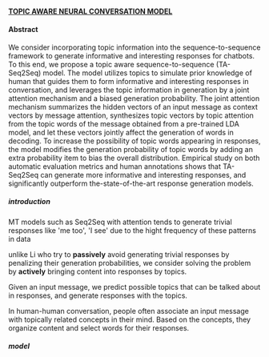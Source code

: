
#### [TOPIC AWARE NEURAL CONVERSATION MODEL](https://arxiv.org/pdf/1606.08340v2.pdf)
#### Abstract
We consider incorporating topic information into the
sequence-to-sequence framework to generate informative and
interesting responses for chatbots. To this end, we propose
a topic aware sequence-to-sequence (TA-Seq2Seq) model.
The model utilizes topics to simulate prior knowledge of human
that guides them to form informative and interesting responses
in conversation, and leverages the topic information
in generation by a joint attention mechanism and a biased
generation probability. The joint attention mechanism summarizes
the hidden vectors of an input message as context
vectors by message attention, synthesizes topic vectors by
topic attention from the topic words of the message obtained
from a pre-trained LDA model, and let these vectors jointly
affect the generation of words in decoding. To increase the
possibility of topic words appearing in responses, the model
modifies the generation probability of topic words by adding
an extra probability item to bias the overall distribution. Empirical
study on both automatic evaluation metrics and human
annotations shows that TA-Seq2Seq can generate more
informative and interesting responses, and significantly outperform
the-state-of-the-art response generation models.


##### introduction
MT models such as Seq2Seq with attention tends to generate trivial responses like 'me too', 'I see' due to the hight frequency of these patterns in data

unlike Li who try to **passively** avoid generating trivial responses by penalizing their generation probabilities, we consider solving the problem by **actively** bringing content into responses by topics.

Given an input message, we predict possible topics that can be talked about in responses, and generate responses with the topics.

In human-human conversation, people often associate an input message with topically related concepts in their mind. Based on the concepts, they organize content and select words for their responses. 

##### model
